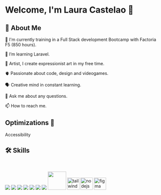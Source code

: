 
# Welcome, I'm Laura Castelao 👋


## 🚀 About Me


🔭 I'm currently training in a Full Stack development Bootcamp with Factoria F5 (850 hours).

🌱 I’m learning Laravel.

🎨 Artist, I create expressionist art in my free time.

🫀 Passionate about code, design and videogames.

🗣️ Creative mind in constant learning.

💬 Ask me about any questions.

📫 How to reach me.







## Optimizations 👥


Accessibility



## 🛠 Skills
 

<br>

<img src="https://img.icons8.com/color/48/000000/html-5--v1.png"/>  <img src="https://img.icons8.com/color/48/000000/css3.png"/>  <img src="https://img.icons8.com/color/48/000000/sass.png"/> <img src="https://img.icons8.com/color/48/000000/javascript--v1.png"/>  <img src="https://img.icons8.com/officel/48/000000/php-logo.png"/> 
 <img src="https://img.icons8.com/color/48/000000/mysql-logo.png"/> <img src="https://img.icons8.com/color/48/000000/npm.png"/>  <img height=60px src="https://www.vectorlogo.zone/logos/getbootstrap/getbootstrap-ar21.svg"> 
<a margin="10" href="https://tailwindcss.com" target="_blank"><img margin="10px" height="40" src="https://github.com/abdoachhoubi/abdoachhoubi/blob/main/svgs/tailwind.svg" alt="tailwind"></a>
<a margin="10" href="https://nodejs.org" target="_blank"><img margin="10px" height="40" src="https://github.com/abdoachhoubi/abdoachhoubi/blob/main/svgs/nodejs.svg" alt="nodejs"></a>
<a margin="10" href="https://figma.com" target="_blank"><img margin="10px" height="40" src="https://github.com/abdoachhoubi/abdoachhoubi/blob/main/svgs/figma.svg" alt="figma"></a>
<img width="10" src="https://www.vectorlogo.zone/logos/parceljs/parceljs-ar21.svg">
</div>
<br>
